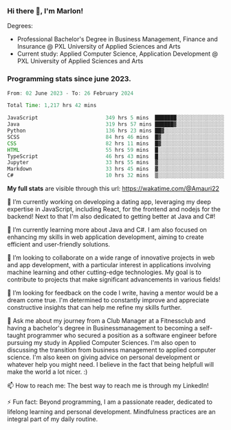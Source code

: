 
### Hi there 👋, I'm Marlon!

Degrees: 
- Professional Bachelor's Degree in Business Management, Finance and Insurance @ PXL University of Applied Sciences and Arts
- Current study: Applied Computer Science, Application Development @ PXL University of Applied Sciences and Arts

### Programming stats since june 2023.
<!--START_SECTION:waka-->

```java
From: 02 June 2023 - To: 26 February 2024

Total Time: 1,217 hrs 42 mins

JavaScript                      349 hrs 5 mins  ███████░░░░░░░░░░░░░░░░░░   28.60 %
Java                            319 hrs 57 mins ██████▓░░░░░░░░░░░░░░░░░░   26.22 %
Python                          136 hrs 23 mins ██▓░░░░░░░░░░░░░░░░░░░░░░   11.17 %
SCSS                            84 hrs 46 mins  █▓░░░░░░░░░░░░░░░░░░░░░░░   06.95 %
CSS                             82 hrs 11 mins  █▓░░░░░░░░░░░░░░░░░░░░░░░   06.73 %
HTML                            55 hrs 59 mins  █░░░░░░░░░░░░░░░░░░░░░░░░   04.59 %
TypeScript                      46 hrs 43 mins  █░░░░░░░░░░░░░░░░░░░░░░░░   03.83 %
Jupyter                         33 hrs 55 mins  ▓░░░░░░░░░░░░░░░░░░░░░░░░   02.78 %
Markdown                        33 hrs 45 mins  ▓░░░░░░░░░░░░░░░░░░░░░░░░   02.77 %
C#                              10 hrs 32 mins  ▒░░░░░░░░░░░░░░░░░░░░░░░░   00.86 %
```

<!--END_SECTION:waka-->
**My full stats** are visible through this url: https://wakatime.com/@Amauri22



🔭 I’m currently working on developing a dating app, leveraging my deep expertise in JavaScript, including React, for the frontend and nodejs for the backend! Next to that I'm also dedicated to getting better at Java and C#!

🌱 I’m currently learning more about Java and C#. I am also focused on enhancing my skills in web application development, aiming to create efficient and user-friendly solutions.

👯 I’m looking to collaborate on a wide range of innovative projects in web and app development, with a particular interest in applications involving machine learning and other cutting-edge technologies. My goal is to contribute to projects that make significant advancements in various fields!

🤔 I’m looking for feedback on the code I write, having a mentor would be a dream come true. I'm determined to constantly improve and appreciate constructive insights that can help me refine my skills further.

💬 Ask me about my journey from a Club Manager at a Fitnessclub and having a bachelor's degree in Businessmanagement to becoming a self-taught programmer who secured a position as a software engineer before pursuing my study in Applied Computer Sciences. I'm also open to discussing the transition from business management to applied computer science. I'm also keen on giving advice on personal development or whatever help you might need. I believe in the fact that being helpfull will make the world a lot nicer. :)

📫 How to reach me: The best way to reach me is through my LinkedIn!

⚡ Fun fact: Beyond programming, I am a passionate reader, dedicated to lifelong learning and personal development. Mindfulness practices are an integral part of my daily routine.


